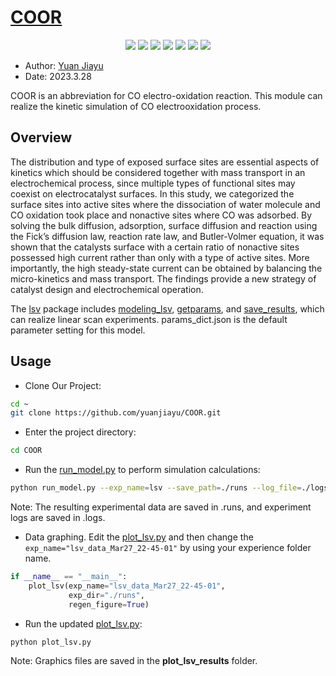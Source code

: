 # [COOR](https://github.com/yuanjiayu/COOR)

<p align="center">
    <a href="./LICENSE"><img src="https://img.shields.io/badge/license-Apache%202-red.svg"></a>
    <a href="support os"><img src="https://img.shields.io/badge/os-linux%2C%20win%2C%20mac-pink.svg"></a>
    <a href=""><img src="https://img.shields.io/badge/python-3.7+-aff.svg"></a>
    <a href="https://github.com/yuanjiayu/COOR/graphs/contributors"><img src="https://img.shields.io/github/contributors/yuanjiayu/COOR?color=9ea"></a>
    <a href="https://github.com/yuanjiayu/COOR/commits"><img src="https://img.shields.io/github/commit-activity/m/yuanjiayu/COOR?color=3af"></a>
    <a href="https://github.com/yuanjiayu/COOR/issues"><img src="https://img.shields.io/github/issues/yuanjiayu/COOR?color=9cc"></a>
    <a href="https://github.com/yuanjiayu/COOR/stargazers"><img src="https://img.shields.io/github/stars/yuanjiayu/COOR?color=ccf"></a>
</p>





* Author: [Yuan Jiayu](https://github.com/yuanjiayu)    
* Date: 2023.3.28


COOR is an abbreviation for CO electro-oxidation reaction.
This module can realize the kinetic simulation of CO electrooxidation process.

## Overview
The distribution and type of exposed surface sites are essential aspects of kinetics which should be considered together with mass transport in an electrochemical process, since multiple types of functional sites may coexist on electrocatalyst surfaces. In this study, we categorized the surface sites into active sites where the dissociation of water molecule and CO oxidation took place and nonactive sites where CO was adsorbed. By solving the bulk diffusion, adsorption, surface diffusion and reaction using the Fick’s diffusion law, reaction rate law, and Butler-Volmer equation, it was shown that the catalysts surface with a certain ratio of nonactive sites possessed high current rather than only with a type of active sites. More importantly, the high steady-state current can be obtained by balancing the micro-kinetics and mass transport. The findings provide a new strategy of catalyst design and electrochemical operation.

The [lsv](./lsv) package includes [modeling_lsv](./lsv/modeling_lsv.py), [getparams](./lsv/getparams.py), and [save_results](./lsv/getparams.py), which can realize linear scan experiments.
params_dict.json is the default parameter setting for this model.

## Usage

* Clone Our Project:
```bash
cd ~
git clone https://github.com/yuanjiayu/COOR.git
```
* Enter the project directory:
```bash
cd COOR
```
* Run the [run_model.py](./run_model.py) to perform simulation calculations:
```bash
python run_model.py --exp_name=lsv --save_path=./runs --log_file=./logs
```  
Note: The resulting experimental data are saved in .runs, and experiment logs are saved in .logs.    

* Data graphing. Edit the [plot_lsv.py](./plot_lsv.py) and then change the ```exp_name="lsv_data_Mar27_22-45-01"``` by using your experience folder name.
```python
if __name__ == "__main__":
    plot_lsv(exp_name="lsv_data_Mar27_22-45-01", 
             exp_dir="./runs",
             regen_figure=True)
```
* Run the updated [plot_lsv.py](./plot_lsv.py):
```bash
python plot_lsv.py
```
Note: Graphics files are saved in the **plot_lsv_results** folder.    
